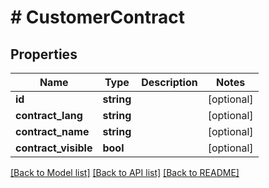 # # CustomerContract

## Properties

Name | Type | Description | Notes
------------ | ------------- | ------------- | -------------
**id** | **string** |  | [optional]
**contract_lang** | **string** |  | [optional]
**contract_name** | **string** |  | [optional]
**contract_visible** | **bool** |  | [optional]

[[Back to Model list]](../../README.md#models) [[Back to API list]](../../README.md#endpoints) [[Back to README]](../../README.md)
